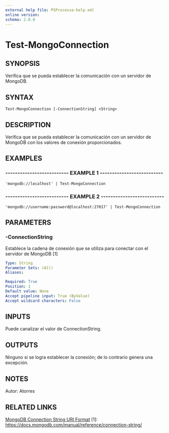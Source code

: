 ```yaml
---
external help file: PSProcessa-help.xml
online version: 
schema: 2.0.0
---
```


# Test-MongoConnection

## SYNOPSIS
Verifica que se pueda establecer la comunicación con un servidor de MongoDB.

## SYNTAX

```
Test-MongoConnection [-ConnectionString] <String>
```

## DESCRIPTION
Verifica que se pueda establecer la comunicación con un servidor de MongoDB con los valores de conexión proporcionados.

## EXAMPLES

### -------------------------- EXAMPLE 1 --------------------------
```
'mongodb://localhost' | Test-MongoConnection
```

### -------------------------- EXAMPLE 2 --------------------------
```
'mongodb://username:password@localhost:27017' | Test-MongoConnection
```

## PARAMETERS

### -ConnectionString
Establece la cadena de conexión que se utiliza para conectar con el servidor de MongoDB [1]

```yaml
Type: String
Parameter Sets: (All)
Aliases: 

Required: True
Position: 1
Default value: None
Accept pipeline input: True (ByValue)
Accept wildcard characters: False
```

## INPUTS

Puede canalizar el valor de ConnectionString.

## OUTPUTS

Ninguno si se logra establecer la conexión; de lo contrario genera una excepción.

## NOTES
Autor: Atorres

## RELATED LINKS
[MongoDB Connection String URI Format](https://docs.mongodb.com/manual/reference/connection-string/)
[1]: https://docs.mongodb.com/manual/reference/connection-string/
